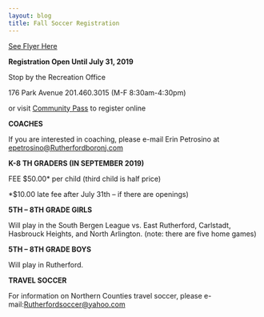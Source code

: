 ```yaml
---
layout: blog
title: Fall Soccer Registration
---
```


[See Flyer Here](https://storage.googleapis.com/static.rutherford-nj.com/recreation/posts/2019%20Fall%20Soccer%20Registration.pdf)


**Registration Open Until July 31, 2019**

Stop by the Recreation Office

176 Park Avenue  201.460.3015 (M-F 8:30am-4:30pm)

or visit [Community Pass]({{site.data.links.community-pass.href}}) to register online

**COACHES**

If you are interested in coaching, please e-mail Erin Petrosino
at epetrosino@Rutherfordboronj.com


**K-8 TH GRADERS (IN SEPTEMBER 2019)**

FEE $50.00* per child (third
child is half price)

*$10.00 late fee after
July 31th – if there are
openings)

**5TH – 8TH GRADE GIRLS**

Will play in the South
Bergen League vs. East
Rutherford, Carlstadt,
Hasbrouck Heights,
and North Arlington.
(note: there are five
home games)

**5TH – 8TH GRADE BOYS**

Will play in Rutherford.

**TRAVEL SOCCER**

For information on
Northern Counties travel
soccer, please e-mail:Rutherfordsoccer@yahoo.com
